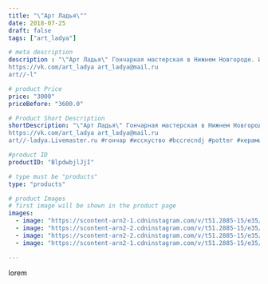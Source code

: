 ```yaml
---
title: "\"Арт Ладья\""
date: 2018-07-25
draft: false
tags: ["art_ladya"]

# meta description
description : "\"Арт Ладья\" Гончарная мастерская в Нижнем Новгороде. Изготовление керамики и мастер//-классы по обучению. 
https://vk.com/art_ladya art_ladya@mail.ru 
art//-l"

# product Price
price: "3000"
priceBefore: "3600.0"

# Product Short Description
shortDescription: "\"Арт Ладья\" Гончарная мастерская в Нижнем Новгороде. Изготовление керамики и мастер//-классы по обучению. 
https://vk.com/art_ladya art_ladya@mail.ru 
art//-ladya.Livemaster.ru #гончар #исскуство #bccrecndj #potter #керамикадляинтерьера #керамикаручнаяработа #гончарнаямастерская #керамиканазаказ #handmade #славяни #керамика #керамическоепанно #эксклюзивнаякерамика #dishes #decor #ceramicar #nntoday #claygoods #викинги #воин #earthenware #ceramic #design #панно #magic #дизайнинтерьера #ceramica #vikings #изразцы #авторскаякерамика"

#product ID
productID: "BlpdwbjlJjI"

# type must be "products"
type: "products"

# product Images
# first image will be shown in the product page
images:
  - image: "https://scontent-arn2-1.cdninstagram.com/v/t51.2885-15/e35/40295070_338168100256271_2249785143310942208_n.jpg?se=8&tp=1&_nc_ht=scontent-arn2-1.cdninstagram.com&_nc_cat=111&_nc_ohc=kndF1vBfp4EAX-AEmRH&oh=b9be3511f4573bbe6728ff13122fea6c&oe=606B555D&ig_cache_key=MTgzMTEyNTQ0NzAyNDgwNzkyNg%3D%3D.2"
  - image: "https://scontent-arn2-2.cdninstagram.com/v/t51.2885-15/e35/41096915_315602092538705_7002778656678346752_n.jpg?se=8&tp=1&_nc_ht=scontent-arn2-2.cdninstagram.com&_nc_cat=105&_nc_ohc=IOOtfQTdrbMAX84PB6d&oh=587e0fe7a0849f1d53a05161a18698a3&oe=606B9673&ig_cache_key=MTgzMTEyNTQ1ODYwMTA4MDE5OQ%3D%3D.2"
  - image: "https://scontent-arn2-2.cdninstagram.com/v/t51.2885-15/e35/40000409_2155943118065237_5415210752388628480_n.jpg?se=8&tp=1&_nc_ht=scontent-arn2-2.cdninstagram.com&_nc_cat=105&_nc_ohc=eD-OZoc6xioAX8Ni_L7&oh=e0db347983354faed509cb160c9f67b4&oe=606CB122&ig_cache_key=MTgzMTEyNTQ2NzgyMDExOTcxNg%3D%3D.2"
  - image: "https://scontent-arn2-1.cdninstagram.com/v/t51.2885-15/e35/40021228_472208046591255_1694101256647213056_n.jpg?se=7&tp=1&_nc_ht=scontent-arn2-1.cdninstagram.com&_nc_cat=103&_nc_ohc=ttZYgbcrNtQAX-g95V2&oh=3db1d76dd838c4023c75b0b5662efacd&oe=606CAD1B&ig_cache_key=MTgzMTEyNTQ3ODYyNDQ5MTEzNA%3D%3D.2"

---
```

lorem

